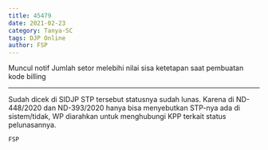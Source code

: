 ```yaml
---
title: 45479
date: 2021-02-23
category: Tanya-SC
tags: DJP Online
author: FSP
---
```


Muncul notif Jumlah setor melebihi nilai sisa ketetapan saat pembuatan kode billing

---

Sudah dicek di SIDJP STP tersebut statusnya sudah lunas. Karena di ND-448/2020 dan ND-393/2020 hanya bisa menyebutkan STP-nya ada di sistem/tidak, WP diarahkan untuk menghubungi KPP terkait status pelunasannya.

`FSP`
